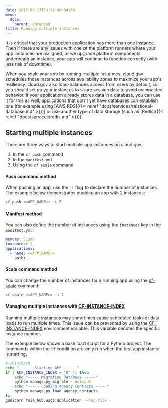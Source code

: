 ```yaml
---
date: 2015-05-27T13:32:00-04:00
menu:
  docs:
    parent: advanced
title: Running multiple instances
---
```


It is critical that your production application has more than one instance. Then if there are any issues with one of the platform runners where your app instances are assigned, or we upgrade platform components underneath an instance, your app will continue to function correctly (with less risk of downtime).

When you scale your app by running multiple instances, cloud.gov schedules those instances across availability zones to maximize your app's resiliency. cloud.gov also load-balances access from users by default, so you should set up your instances to share session data to avoid unexpected behavior. If your application already stores data in a database, you can use it for this as well; applications that don't yet have databases can establish one (for example using [AWS RDS]({{< relref "docs/services/relational-database.md" >}})) or use another type of data storage (such as [Redis]({{< relref "docs/services/redis.md" >}})).

## Starting multiple instances
There are three ways to start multiple app instances on cloud.gov:

1.  In the `cf push` command
2.  In the `manifest.yml`
3.  Using the `cf scale` command

#### Push command method

When pushing an app, use the `-i` flag to declare the number of instances. The example below demonstrates pushing an app with 2 instances:
```sh
cf push <<APP_NAME>> -i 2
```

#### Manifest method

You can also define the number of instances using the `instances` key in the `manifest.yml`:
```yaml
memory: 512mb
instances: 2
applications:
  - name: <<APP_NAME>>
    path: .
```

#### Scale command method

You can change the number of instances for a running app using the [cf-scale](http://docs.cloudfoundry.org/devguide/deploy-apps/cf-scale.html) command:
```sh
cf scale <<APP_NAME>> -i 2
```

#### Managing multiple instances with [CF-INSTANCE-INDEX](http://docs.cloudfoundry.org/devguide/deploy-apps/environment-variable.html#CF-INSTANCE-INDEX)

Running multiple instances may sometimes cause scheduled tasks or data loads to run multiple times. This issue can be prevented by using the [CF-INSTANCE-INDEX](http://docs.cloudfoundry.org/devguide/deploy-apps/environment-variable.html#CF-INSTANCE-INDEX) environment variable. This variable denotes the specific instance number.

The example below shows a bash load script for a Python project. The commands within the `if` condition are only run when the first app instance is starting.

```bash
#!/bin/bash
echo "------ Starting APP ------"
if [ $CF_INSTANCE_INDEX = "0" ]; then
    echo "----- Migrating Database -----"
    python manage.py migrate --noinput
    echo "----- Loading Agency Contacts -----"
    python manage.py load_agency_contacts
fi
gunicorn foia_hub.wsgi:application --log-file -
```

